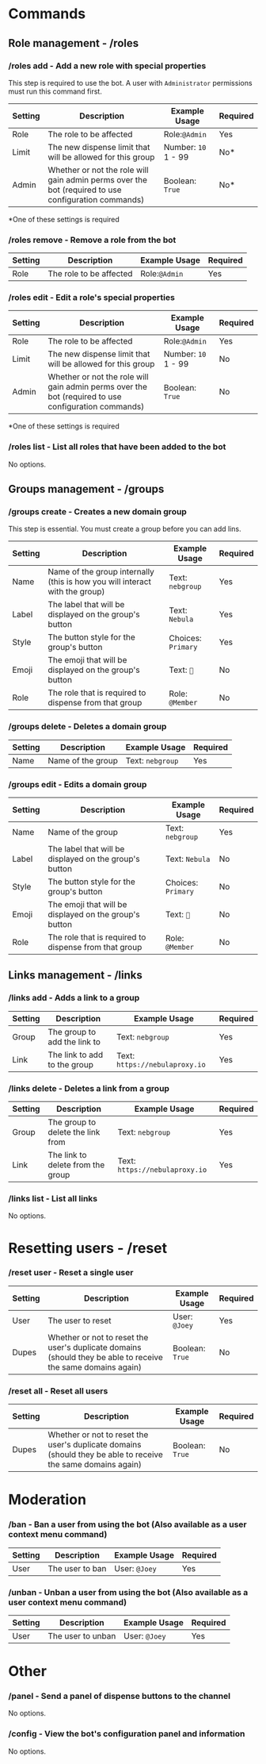 # Commands


## Role management - /roles
### /roles add - Add a new role with special properties 
This step is required to use the bot. A user with `Administrator` permissions must run this command first.

| Setting | Description                                                                                         | Example Usage       | Required |
|---------|-----------------------------------------------------------------------------------------------------|---------------------|----------|
| Role    | The role to be affected                                                                             | Role:`@Admin`       | Yes      |
| Limit   | The new dispense limit that will be allowed for this group                                          | Number: `10` 1 - 99 | No*      |
| Admin | Whether or not the role will gain admin perms over the bot (required to use configuration commands) | Boolean: `True`     | No*      |
*One of these settings is required


### /roles remove - Remove a role from the bot 

| Setting | Description                                                                                         | Example Usage       | Required |
|---------|-----------------------------------------------------------------------------------------------------|---------------------|----------|
| Role    | The role to be affected                                                                             | Role:`@Admin`       | Yes      |


### /roles edit - Edit a role's special properties

| Setting | Description                                                                                         | Example Usage       | Required |
|---------|-----------------------------------------------------------------------------------------------------|---------------------|----------|
| Role    | The role to be affected                                                                             | Role:`@Admin`       | Yes      |
| Limit   | The new dispense limit that will be allowed for this group                                          | Number: `10` 1 - 99 | No       |
| Admin | Whether or not the role will gain admin perms over the bot (required to use configuration commands) | Boolean: `True`     | No       |
*One of these settings is required

### /roles list - List all roles that have been added to the bot

No options.


## Groups management - /groups
### /groups create - Creates a new domain group 
This step is essential. You must create a group before you can add lins.

| Setting | Description | Example Usage      | Required |
| --- | --- |--------------------|----------|
| Name | Name of the group internally (this is how you will interact with the group) | Text: `nebgroup`   | Yes      |
| Label | The label that will be displayed on the group's button                       | Text: `Nebula`     | Yes      |
| Style | The button style for the group's button                                      | Choices: `Primary` | Yes      |
| Emoji | The emoji that will be displayed on the group's button                       | Text: `🌌`         | No       |
| Role | The role that is required to dispense from that group                        | Role: `@Member`    | No       |


### /groups delete - Deletes a domain group

| Setting | Description | Example Usage      | Required |
| --- | --- |--------------------|----------|
| Name | Name of the group  | Text: `nebgroup`   | Yes      |


### /groups edit - Edits a domain group

| Setting | Description | Example Usage      | Required |
| --- | --- |--------------------|----------|
| Name | Name of the group  | Text: `nebgroup`   | Yes      |
| Label | The label that will be displayed on the group's button                       | Text: `Nebula`     | No      |
| Style | The button style for the group's button                                      | Choices: `Primary` | No      |
| Emoji | The emoji that will be displayed on the group's button                       | Text: `🌌`         | No       |
| Role | The role that is required to dispense from that group                        | Role: `@Member`    | No       |


## Links management - /links

### /links add - Adds a link to a group

| Setting | Description | Example Usage      | Required |
| --- | --- |--------------------|----------|
| Group | The group to add the link to | Text: `nebgroup`   | Yes      |
| Link | The link to add to the group | Text: `https://nebulaproxy.io`     | Yes      |


### /links delete - Deletes a link from a group

| Setting | Description | Example Usage      | Required |
| --- | --- |--------------------|----------|
| Group | The group to delete the link from | Text: `nebgroup`   | Yes      |
| Link | The link to delete from the group | Text: `https://nebulaproxy.io`     | Yes      |

### /links list - List all links

No options.


# Resetting users - /reset

### /reset user - Reset a single user

| Setting | Description                                                                                                  | Example Usage        | Required |
|---------|--------------------------------------------------------------------------------------------------------------|----------------------|---------|
| User    | The user to reset                                                                                            | User: `@Joey`        | Yes     |
| Dupes   | Whether or not to reset the user's duplicate domains (should they be able to receive the same domains again) | Boolean: `True`      | No       |


### /reset all - Reset all users

| Setting | Description                                                                                                  | Example Usage        | Required |
|---------|--------------------------------------------------------------------------------------------------------------|----------------------|---------|
| Dupes   | Whether or not to reset the user's duplicate domains (should they be able to receive the same domains again) | Boolean: `True`      | No       |


# Moderation
### /ban - Ban a user from using the bot (Also available as a user context menu command)


| Setting | Description                                                                                                  | Example Usage        | Required |
|---------|--------------------------------------------------------------------------------------------------------------|----------------------|---------|
| User    | The user to ban                                                                                              | User: `@Joey`        | Yes     |


### /unban - Unban a user from using the bot (Also available as a user context menu command)

| Setting | Description                                                                                                  | Example Usage        | Required |
|---------|--------------------------------------------------------------------------------------------------------------|----------------------|---------|
| User    | The user to unban                                                                                            | User: `@Joey`        | Yes     |



# Other

### /panel - Send a panel of dispense buttons to the channel
No options.

### /config - View the bot's configuration panel and information
No options.



